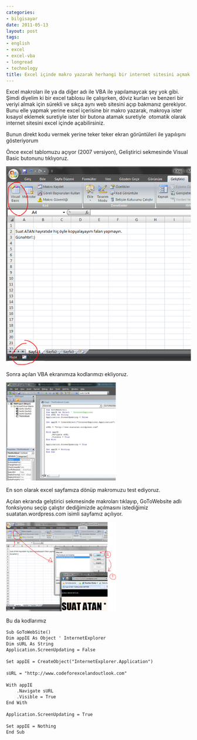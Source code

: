 ```yaml
---
categories:
- bilgisayar
date: 2011-05-13
layout: post
tags:
- english
- excel
- excel-vba
- longread
- technology
title: Excel içinde makro yazarak herhangi bir internet sitesini açmak
---
```


Excel makroları ile ya da diğer adı ile VBA ile yapılamaycak şey yok gibi. Şimdi diyelim ki bir excel tablosu ile çalışırken, döviz kurları ve benzeri bir veriyi almak için sürekli ve sıkça aynı web sitesini açıp bakmanız gerekiyor. Bunu elle yapmak yerine excel içerisine bir makro yazarak, makroya ister kısayol eklemek suretiyle ister bir butona atamak suretiyle  otomatik olarak internet sitesini excel içinde açabilirsiniz.

Bunun direkt kodu vermek yerine teker teker ekran görüntüleri ile yapılışını gösteriyorum

Önce excel tablomuzu açıyor (2007 versiyon), Geliştirici sekmesinde Visual Basic butonunu tıklıyoruz.

[![](/images/excel_vba.png "excel_vba")](http://suatatan.wordpress.com/wp-content/uploads/2011/05/excel_vba.png)

Sonra açılan VBA ekranımıza kodlarımızı ekliyoruz.

[![](/images/excal_vba2.png "excal_vba2")](http://suatatan.wordpress.com/wp-content/uploads/2011/05/excal_vba2.png)

En son olarak excel sayfamıza dönüp makromuzu test ediyoruz.

Açılan ekranda gelştirici sekmesinde makroları tıklayıp, GoToWebsite adlı fonksiyonu seçip çalıştır dediğimizde açılmasını istediğimiz suatatan.wordpress.com isimli sayfamız açılıyor.

[![](/images/excal_vba3.png "excal_vba3")](http://suatatan.wordpress.com/wp-content/uploads/2011/05/excal_vba3.png)

Bu da kodlarımız

```
Sub GoToWebSite()
Dim appIE As Object ' InternetExplorer
Dim sURL As String
Application.ScreenUpdating = False

Set appIE = CreateObject("InternetExplorer.Application")

sURL = "http://www.codeforexcelandoutlook.com"

With appIE
    .Navigate sURL
    .Visible = True
End With

Application.ScreenUpdating = True

Set appIE = Nothing
End Sub
```
